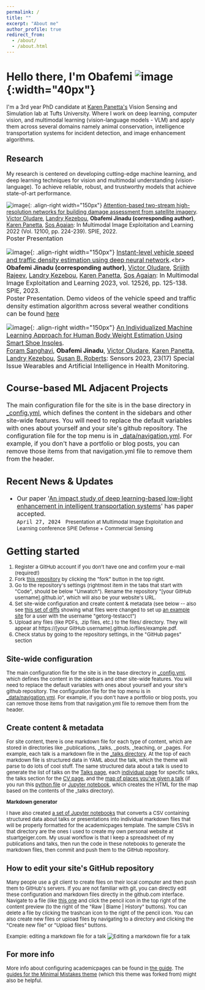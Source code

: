 ```yaml
---
permalink: /
title: ""
excerpt: "About me"
author_profile: true
redirect_from: 
  - /about/
  - /about.html
---
```


Hello there, I'm Obafemi  ![image](images/obiwan-removebg-preview.png){:width="40px"}
========
I'm a 3rd year PhD candidate at [Karen Panetta's](https://www.karenpanetta.com/#about-overview) Vision Sensing and Simulation lab at Tufts University. Where I work on deep learning, computer vision, and multimodal learning (vision-language models - VLM) and apply them across several domains namely animal conservation, intelligence transportation systems for incident detection, and image enhancement algorithms. 

Research
--------
My research is centered on developing cutting-edge machine learning, and deep learning techniques for vision and multimodal understanding (vision-language). To achieve reliable, robust, and trustworthy models that achieve state-of-art performance.


![image](images/building.png){: .align-right width="150px"} [Attention-based two-stream high-resolution networks for building damage assessment from satellite imagery](https://www.spiedigitallibrary.org/conference-proceedings-of-spie/12100/121000L/Attention-based-two-stream-high-resolution-networks-for-building-damage/10.1117/12.2618901.full).<br> [Victor Oludare](https://scholar.google.com/citations?hl=en&user=RlbR3EgAAAAJ), [Landry Kezebou](https://scholar.google.com/citations?hl=en&user=eBMmM3gAAAAJ), **Obafemi Jinadu (corresponding author)**, [Karen Panetta](https://scholar.google.com/citations?hl=en&user=nsOodtAAAAAJ), [Sos Agaian](https://scholar.google.com/citations?hl=en&user=WyvLxkEAAAAJ): In Multimodal Image Exploitation and Learning 2022 (Vol. 12100, pp. 224-239). SPIE, 2022.<br> <font size="3">Poster Presentation<font>







![image](images/speed6.png){: .align-right width="150px"} [Instant-level vehicle speed and traffic density estimation using deep neural network](https://www.spiedigitallibrary.org/conference-proceedings-of-spie/12526/125260J/Instant-level-vehicle-speed-and-traffic-density-estimation-using-deep/10.1117/12.2663643.short#_=_).<br>
**Obafemi Jinadu (corresponding author)**, [Victor Oludare](https://scholar.google.com/citations?hl=en&user=RlbR3EgAAAAJ), [Srijith Rajeev](https://scholar.google.com/citations?hl=en&user=9vac4DkAAAAJ), [Landry Kezebou](https://scholar.google.com/citations?hl=en&user=eBMmM3gAAAAJ), [Karen Panetta](https://scholar.google.com/citations?hl=en&user=nsOodtAAAAAJ), [Sos Agaian](https://scholar.google.com/citations?hl=en&user=WyvLxkEAAAAJ): In Multimodal Image Exploitation and Learning 2023, vol. 12526, pp. 125-138. SPIE, 2023.<br> Poster Presentation. Demo videos of the vehicle speed and traffic density estimation algorithm across several weather conditions can be found [here](https://drive.google.com/drive/folders/1X5iZVbwMOY1Q6Etj1Se2FXz_ewjsMDm4?usp=sharing)







![image](images/sole1.png){: .align-right width="150px"} [An Individualized Machine Learning Approach for Human Body Weight Estimation Using Smart Shoe Insoles](https://doi.org/10.3390/s23177418).<br>[Foram Sanghavi](https://scholar.google.com/citations?hl=en&user=ScEEXRMAAAAJ), **Obafemi Jinadu**, [Victor Oludare](https://scholar.google.com/citations?hl=en&user=RlbR3EgAAAAJ), [Karen Panetta](https://scholar.google.com/citations?hl=en&user=nsOodtAAAAAJ), [Landry Kezebou](https://scholar.google.com/citations?hl=en&user=eBMmM3gAAAAJ), [Susan B. Roberts](https://sciprofiles.com/profile/547599): Sensors 2023, 23(17) Special Issue Wearables and Artificial Intelligence in Health Monitoring.

Course-based ML Adjacent Projects
------
The main configuration file for the site is in the base directory in [_config.yml](https://github.com/academicpages/academicpages.github.io/blob/master/_config.yml), which defines the content in the sidebars and other site-wide features. You will need to replace the default variables with ones about yourself and your site's github repository. The configuration file for the top menu is in [_data/navigation.yml](https://github.com/academicpages/academicpages.github.io/blob/master/_data/navigation.yml). For example, if you don't have a portfolio or blog posts, you can remove those items from that navigation.yml file to remove them from the header. 



Recent News & Updates 
------
* Our paper '[An impact study of deep learning-based low-light enhancement in intelligent transportation systems](https://spie.org/defense-commercial-sensing/presentation/An-impact-study-of-deep-learning-based-low-light-enhancement/13033-23)' has paper accepted.
<br>``April 27, 2024 `` <font size="2.75">Presentation at Multimodal Image Exploitation and Learning conference SPIE Defense + Commercial Sensing<font>

















Getting started
======
1. Register a GitHub account if you don't have one and confirm your e-mail (required!)
1. Fork [this repository](https://github.com/academicpages/academicpages.github.io) by clicking the "fork" button in the top right. 
1. Go to the repository's settings (rightmost item in the tabs that start with "Code", should be below "Unwatch"). Rename the repository "[your GitHub username].github.io", which will also be your website's URL.
1. Set site-wide configuration and create content & metadata (see below -- also see [this set of diffs](http://archive.is/3TPas) showing what files were changed to set up [an example site](https://getorg-testacct.github.io) for a user with the username "getorg-testacct")
1. Upload any files (like PDFs, .zip files, etc.) to the files/ directory. They will appear at https://[your GitHub username].github.io/files/example.pdf.  
1. Check status by going to the repository settings, in the "GitHub pages" section

Site-wide configuration
------
The main configuration file for the site is in the base directory in [_config.yml](https://github.com/academicpages/academicpages.github.io/blob/master/_config.yml), which defines the content in the sidebars and other site-wide features. You will need to replace the default variables with ones about yourself and your site's github repository. The configuration file for the top menu is in [_data/navigation.yml](https://github.com/academicpages/academicpages.github.io/blob/master/_data/navigation.yml). For example, if you don't have a portfolio or blog posts, you can remove those items from that navigation.yml file to remove them from the header. 

Create content & metadata
------
For site content, there is one markdown file for each type of content, which are stored in directories like _publications, _talks, _posts, _teaching, or _pages. For example, each talk is a markdown file in the [_talks directory](https://github.com/academicpages/academicpages.github.io/tree/master/_talks). At the top of each markdown file is structured data in YAML about the talk, which the theme will parse to do lots of cool stuff. The same structured data about a talk is used to generate the list of talks on the [Talks page](https://academicpages.github.io/talks), each [individual page](https://academicpages.github.io/talks/2012-03-01-talk-1) for specific talks, the talks section for the [CV page](https://academicpages.github.io/cv), and the [map of places you've given a talk](https://academicpages.github.io/talkmap.html) (if you run this [python file](https://github.com/academicpages/academicpages.github.io/blob/master/talkmap.py) or [Jupyter notebook](https://github.com/academicpages/academicpages.github.io/blob/master/talkmap.ipynb), which creates the HTML for the map based on the contents of the _talks directory).

**Markdown generator**

I have also created [a set of Jupyter notebooks](https://github.com/academicpages/academicpages.github.io/tree/master/markdown_generator
) that converts a CSV containing structured data about talks or presentations into individual markdown files that will be properly formatted for the academicpages template. The sample CSVs in that directory are the ones I used to create my own personal website at stuartgeiger.com. My usual workflow is that I keep a spreadsheet of my publications and talks, then run the code in these notebooks to generate the markdown files, then commit and push them to the GitHub repository.

How to edit your site's GitHub repository
------
Many people use a git client to create files on their local computer and then push them to GitHub's servers. If you are not familiar with git, you can directly edit these configuration and markdown files directly in the github.com interface. Navigate to a file (like [this one](https://github.com/academicpages/academicpages.github.io/blob/master/_talks/2012-03-01-talk-1.md) and click the pencil icon in the top right of the content preview (to the right of the "Raw | Blame | History" buttons). You can delete a file by clicking the trashcan icon to the right of the pencil icon. You can also create new files or upload files by navigating to a directory and clicking the "Create new file" or "Upload files" buttons. 

Example: editing a markdown file for a talk
![Editing a markdown file for a talk](/images/editing-talk.png)

For more info
------
More info about configuring academicpages can be found in [the guide](https://academicpages.github.io/markdown/). The [guides for the Minimal Mistakes theme](https://mmistakes.github.io/minimal-mistakes/docs/configuration/) (which this theme was forked from) might also be helpful.
